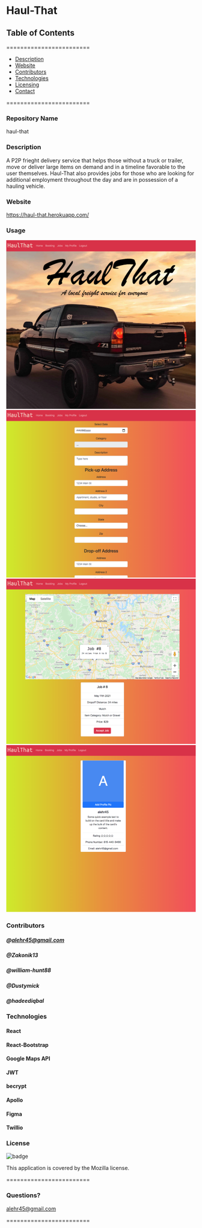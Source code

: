 
# Haul-That


## **Table of Contents**
========================
* [Description](#description)
* [Website](#website)
* [Contributors](#contributors)
* [Technologies](#Technologies)
* [Licensing](#Licenses)
* [Contact](#questions)

========================

### **Repository Name**  
haul-that

### **Description**  
A P2P frieght delivery service that helps those without a truck or trailer, move or deliver large items on demand and in a timeline favorable to the user themselves. Haul-That also provides jobs for those who are looking for additional employment throughout the day and are in possession of a hauling vehicle.

### **Website**  
https://haul-that.herokuapp.com/


### **Usage**  
![Alt text](./screenshot1.png)
![Alt text](./screenshot2.png)
![Alt text](./screenshot3.png)
![Alt text](./screenshot4.png)


### **Contributors**  
##### @alehr45@gmail.com
##### @Zakonik13
##### @william-hunt88
##### @Dustymick
##### @hadeediqbal


### **Technologies**  
#### React
#### React-Bootstrap
#### Google Maps API
#### JWT
#### becrypt
#### Apollo
#### Figma
#### Twillio

### **License**  
![badge](https://img.shields.io/badge/license-Mozilla-brightgreen)  

This application is covered by the Mozilla license. 

========================

### Questions?
alehr45@gmail.com



========================
